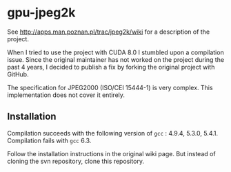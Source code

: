 # gpu-jpeg2k

See http://apps.man.poznan.pl/trac/jpeg2k/wiki for a description of the project.

When I tried to use the project with CUDA 8.0 I stumbled upon a compilation issue. Since the original maintainer has not worked on the project during the past 4 years, I decided to publish a fix by forking the original project with GitHub.

The specification for JPEG2000 (ISO/CEI 15444-1) is very complex. This implementation does not cover it entirely.

## Installation

Compilation succeeds with the following version of `gcc` : 4.9.4, 5.3.0, 5.4.1. Compilation fails with `gcc` 6.3.

Follow the installation instructions in the original wiki page. But instead of cloning the svn repository, clone this repository.
